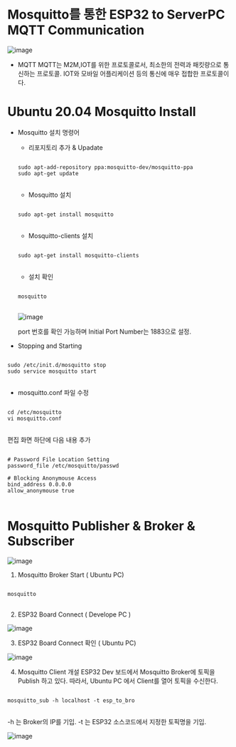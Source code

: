 Mosquitto를 통한 ESP32 to ServerPC MQTT Communication
=
![image](https://user-images.githubusercontent.com/91245647/137438951-7124c0a1-b3cd-4b59-8283-cbece0532832.png)

- MQTT
MQTT는 M2M,IOT를 위한 프로토콜로서, 최소한의 전력과 패킷량으로 통신하는 프로토콜.
IOT와 모바일 어플리케이션 등의 통신에 매우 접합한 프로토콜이다.

Ubuntu 20.04 Mosquitto Install
=
- Mosquitto 설치 명령어
  - 리포지토리 추가 & Upadate
  <pre>
  <code>
  sudo apt-add-repository ppa:mosquitto-dev/mosquitto-ppa
  sudo apt-get update
  </code>
  </pre>
  - Mosquitto 설치
  <pre>
  <code>
  sudo apt-get install mosquitto
  </code>
  </pre>
  - Mosquitto-clients 설치
  <pre>
  <code>
  sudo apt-get install mosquitto-clients
  </code>
  </pre>
  - 설치 확인
  <pre>
  <code>
  mosquitto
  </code>
  </pre>
  ![image](https://user-images.githubusercontent.com/91245647/137439452-edbcdf11-dd5f-4c6b-a2bd-ed9d27af3063.png)

  port 번호를 확인 가능하며 Initial Port Number는 1883으로 설정.
  
- Stopping and Starting
<pre>
<code>
sudo /etc/init.d/mosquitto stop
sudo service mosquitto start
</code>
</pre>

- mosquitto.conf 파일 수정
<pre>
<code>
cd /etc/mosquitto
vi mosquitto.conf
</code>
</pre>
편집 화면 하단에 다음 내용 추가
<pre>
<code>
# Password File Location Setting
password_file /etc/mosquitto/passwd

# Blocking Anonymouse Access
bind_address 0.0.0.0
allow_anonymouse true
</code>
</pre>

Mosquitto Publisher & Broker & Subscriber
=
![image](https://user-images.githubusercontent.com/91245647/137443455-be26a04d-b2f8-4310-9fb4-14657a27163d.png)

1. Mosquitto Broker Start ( Ubuntu PC)
<pre>
<code>
mosquitto
</code>
</pre>
2. ESP32 Board Connect ( Develope PC )

![image](https://user-images.githubusercontent.com/91245647/137443774-dcb7b5c7-4b41-4020-b7db-760e839e0540.png)

3. ESP32 Board Connect 확인 ( Ubuntu PC)

![image](https://user-images.githubusercontent.com/91245647/137444304-22eeb302-e6c6-4cb4-a72c-6daada6c2fd9.png)

4. Mosquitto Client 개설
ESP32 Dev 보드에서 Mosquitto Broker에 토픽을 Publish 하고 있다.
따라서, Ubuntu PC 에서 Client를 열어 토픽을 수신한다.

<pre>
<code>
mosquitto_sub -h localhost -t esp_to_bro
</code>
</pre>

-h 는 Broker의 IP를 기입. 
-t 는 ESP32 소스코드에서 지정한 토픽명을 기입.

![image](https://user-images.githubusercontent.com/91245647/137444696-b53079ff-f0ed-4e80-9ad8-1d1f18fb9d8a.png)



